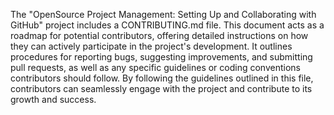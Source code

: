 The "OpenSource Project Management: Setting Up and Collaborating with GitHub" project includes a CONTRIBUTING.md file. This document acts as a roadmap for potential contributors, offering detailed instructions on how they can actively participate in the project's development. It outlines procedures for reporting bugs, suggesting improvements, and submitting pull requests, as well as any specific guidelines or coding conventions contributors should follow. By following the guidelines outlined in this file, contributors can seamlessly engage with the project and contribute to its growth and success.

